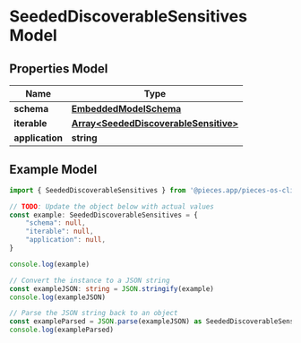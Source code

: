 
# SeededDiscoverableSensitives Model


## Properties Model

Name | Type
------------ | -------------
**schema** | [**EmbeddedModelSchema**](EmbeddedModelSchema)
**iterable** | [**Array&lt;SeededDiscoverableSensitive&gt;**](SeededDiscoverableSensitive)
**application** | **string**

## Example Model

```typescript
import { SeededDiscoverableSensitives } from '@pieces.app/pieces-os-client'

// TODO: Update the object below with actual values
const example: SeededDiscoverableSensitives = {
    "schema": null,
    "iterable": null,
    "application": null,
}

console.log(example)

// Convert the instance to a JSON string
const exampleJSON: string = JSON.stringify(example)
console.log(exampleJSON)

// Parse the JSON string back to an object
const exampleParsed = JSON.parse(exampleJSON) as SeededDiscoverableSensitives
console.log(exampleParsed)
```


